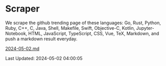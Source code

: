 # Scraper

We scrape the github trending page of these languages: Go, Rust, Python, Ruby, C++, C, Java, Shell, Makefile, Swift, Objective-C, Kotlin, Jupyter-Notebook, HTML, JavaScript, TypeScript, CSS, Vue, TeX, Markdown, and push a markdown result everyday.

[2024-05-02.md](https://github.com/yangwenmai/github-trending-backup/blob/master/2024-05-02.md)

Last Updated: 2024-05-02 04:00:05